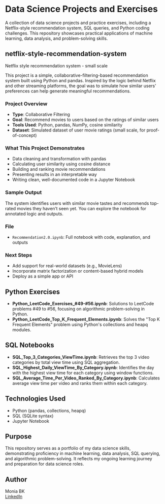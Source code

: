 # Data Science Projects and Exercises

A collection of data science projects and practice exercises, including a Netflix-style recommendation system, SQL queries, and Python coding challenges. This repository showcases practical applications of machine learning, data analysis, and problem-solving skills.

## netflix-style-recommendation-system
Netflix style recommendation system - small scale

This project is a simple, collaborative-filtering-based recommendation 
system built using Python and pandas. Inspired by the logic behind Netflix 
and other streaming platforms, the goal was to simulate how similar users' 
preferences can help generate meaningful recommendations.

###  Project Overview

- **Type**: Collaborative Filtering
- **Goal**: Recommend movies to users based on the ratings of similar 
users
- **Tools Used**: Python, pandas, NumPy, cosine similarity
- **Dataset**: Simulated dataset of user movie ratings (small scale, for 
proof-of-concept)

###  What This Project Demonstrates

- Data cleaning and transformation with pandas
- Calculating user similarity using cosine distance
- Building and ranking movie recommendations
- Presenting results in an interpretable way
- Writing clean, well-documented code in a Jupyter Notebook

### Sample Output

The system identifies users with similar movie tastes and recommends 
top-rated movies they haven’t seen yet. You can explore the notebook for 
annotated logic and outputs.

### File

- `Recommendation2.0.ipynb`: Full notebook with code, explanation, and 
outputs

###  Next Steps

- Add support for real-world datasets (e.g., MovieLens)
- Incorporate matrix factorization or content-based hybrid models
- Deploy as a simple app or API




##  Python Exercises

- **Python_LeetCode_Exercises_#49-#56.ipynb**: Solutions to LeetCode problems #49 to #56, focusing on algorithmic problem-solving in Python.
- **Python_LeetCode_Top_K_Frequent_Elements.ipynb**: Solves the "Top K Frequent Elements" problem using Python's collections and heapq modules.

##  SQL Notebooks

- **SQL_Top_3_Categories_ViewTime.ipynb**: Retrieves the top 3 video categories by total view time using SQL aggregation.
- **SQL_Highest_Daily_ViewTime_By_Category.ipynb**: Identifies the day with the highest view time for each category using window functions.
- **SQL_Average_Time_Per_Video_Ranked_By_Category.ipynb**: Calculates average view time per video and ranks them within each category.


##  Technologies Used

- Python (pandas, collections, heapq)
- SQL (SQLite syntax)
- Jupyter Notebook

##  Purpose

This repository serves as a portfolio of my data science skills, demonstrating proficiency in machine learning, data analysis, SQL querying, and algorithmic problem-solving. It reflects my ongoing learning journey and preparation for data science roles.


##  Author

Monia BK  
[LinkedIn](https://www.linkedin.com/in/moniabkay/) 
